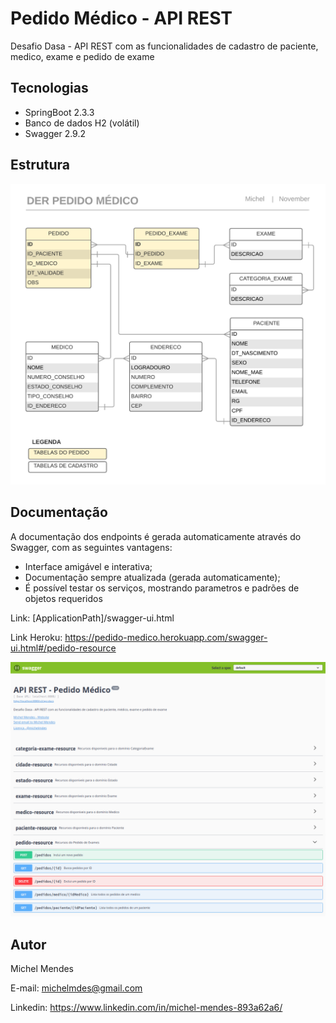 # Pedido Médico - API REST

Desafio Dasa - API REST com as funcionalidades de cadastro de paciente, medico, exame e pedido de exame

## Tecnologias
 - SpringBoot 2.3.3
 - Banco de dados H2 (volátil)
 - Swagger 2.9.2
 
## Estrutura
![](/src/main/resources/DER_Pedido_Medico.png)

## Documentação
A documentação dos endpoints é gerada automaticamente através do Swagger, com as seguintes vantagens:
 - Interface amigável e interativa;
 - Documentação sempre atualizada (gerada automaticamente);
 - É possível testar os serviços, mostrando parametros e padrões de objetos requeridos
 
Link: [ApplicationPath]/swagger-ui.html

Link Heroku: https://pedido-medico.herokuapp.com/swagger-ui.html#/pedido-resource

![](/src/main/resources/Documentacao_swagger.png)

## Autor
Michel Mendes

E-mail: michelmdes@gmail.com

Linkedin: https://www.linkedin.com/in/michel-mendes-893a62a6/